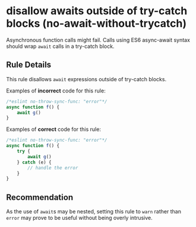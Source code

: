 # disallow awaits outside of try-catch blocks (no-await-without-trycatch)

Asynchronous function calls might fail. Calls using ES6 async-await syntax should wrap `await` calls in a try-catch block.

## Rule Details

This rule disallows `await` expressions outside of try-catch blocks.

Examples of **incorrect** code for this rule:

```js
/*eslint no-throw-sync-func: "error"*/
async function f() {
    await g()
}
```

Examples of **correct** code for this rule:

```js
/*eslint no-throw-sync-func: "error"*/
async function f() {
    try {
        await g()
    } catch (e) {
        // handle the error
    }
}
```

## Recommendation

As the use of `await`s may be nested, setting this rule to `warn` rather than `error` may prove to be useful without being overly intrusive.
